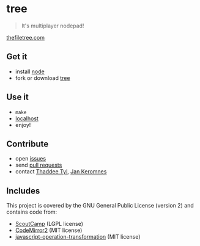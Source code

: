 # tree

> It's multiplayer nodepad!

[thefiletree.com](https://thefiletree.com)

## Get it

- install [node](http://nodejs.org)
- fork or download [tree](https://github.com/garden/tree)

## Use it

- `make`
- [localhost](http://localhost/)
- enjoy!

## Contribute

- open [issues](https://github.com/garden/tree/issues)
- send [pull requests](http://help.github.com/send-pull-requests)
- contact [Thaddee Tyl](https://github.com/espadrine), [Jan Keromnes](https://github.com/jankeromnes)

## Includes

This project is covered by the GNU General Public License (version 2) and contains code from:

- [ScoutCamp](https://github.com/espadrine/sc/) (LGPL license)
- [CodeMirror2](https://github.com/marijnh/CodeMirror2) (MIT license)
- [javascript-operation-transformation](https://github.com/timjb/javascript-operational-transformation) (MIT license)

